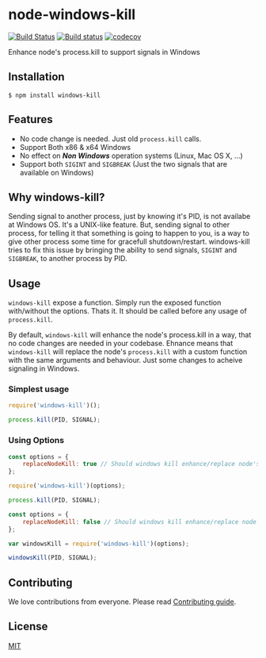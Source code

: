 # node-windows-kill
[![Build Status](https://travis-ci.org/alirdn/node-windows-kill.svg?branch=master)](https://travis-ci.org/alirdn/node-windows-kill) [![Build status](https://ci.appveyor.com/api/projects/status/ckerpyyjyuxyoija?svg=true)](https://ci.appveyor.com/project/alirdn/node-windows-kill) [![codecov](https://codecov.io/gh/alirdn/node-windows-kill/branch/master/graph/badge.svg)](https://codecov.io/gh/alirdn/node-windows-kill)

Enhance node's process.kill to support signals in Windows

## Installation
```
$ npm install windows-kill
```

## Features
* No code change is needed. Just old ```process.kill``` calls.
* Support Both x86 & x64 Windows
* No effect on ***Non Windows*** operation systems (Linux, Mac OS X, ...)
* Support both ```SIGINT``` and ```SIGBREAK``` (Just the two signals that are available on Windows)

## Why windows-kill?
Sending signal to another process, just by knowing it's PID, is not availabe at Windows OS. It's a UNIX-like feature. But, sending signal to other process, for telling it that something is going to happen to you, is a way to give other process some time for gracefull shutdown/restart. windows-kill tries to fix this issue by bringing the ability to send signals, ```SIGINT``` and ```SIGBREAK```, to another process by PID.

## Usage
```windows-kill``` expose a function. Simply run the exposed function with/without the options. Thats it. It should be called before any usage of ```process.kill```.

By default, ```windows-kill``` will enhance the node's process.kill in a way, that no code changes are needed in your codebase. Ehnance means that ```windows-kill``` will replace the node's ```process.kill``` with a custom function with the same arguments and behaviour. Just some changes to acheive signaling in Windows.

### Simplest usage
```javascript
require('windows-kill')();

process.kill(PID, SIGNAL);
```

### Using Options
```javascript
const options = {
    replaceNodeKill: true // Should windows kill enhance/replace node's process.kill. Default: true
};

require('windows-kill')(options);

process.kill(PID, SIGNAL);
```

```javascript
const options = {
    replaceNodeKill: false // Should windows kill enhance/replace node's process.kill. Default: true
};

var windowsKill = require('windows-kill')(options);

windowsKill(PID, SIGNAL);
```

## Contributing
We love contributions from everyone. Please read [Contributing guide](https://github.com/alirdn/node-windows-kill/blob/master/CONTRIBUTING.md).

## License
[MIT](https://github.com/alirdn/node-windows-kill/blob/master/LICENSE)
